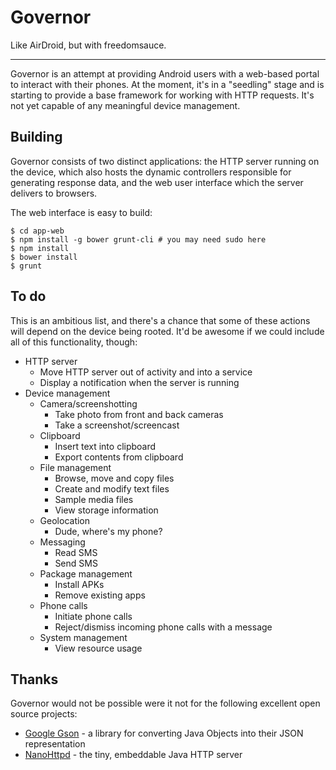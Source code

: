 Governor
========

Like AirDroid, but with freedomsauce.

* * *

Governor is an attempt at providing Android users with a web-based portal to
interact with their phones. At the moment, it's in a "seedling" stage and is
starting to provide a base framework for working with HTTP requests. It's not
yet capable of any meaningful device management.

Building
--------

Governor consists of two distinct applications: the HTTP server running on the
device, which also hosts the dynamic controllers responsible for generating
response data, and the web user interface which the server delivers to
browsers.

The web interface is easy to build:

    $ cd app-web
    $ npm install -g bower grunt-cli # you may need sudo here
    $ npm install
    $ bower install
    $ grunt

To do
-----

This is an ambitious list, and there's a chance that some of these actions
will depend on the device being rooted. It'd be awesome if we could include all
of this functionality, though:

* HTTP server
    * Move HTTP server out of activity and into a service
    * Display a notification when the server is running
* Device management
    * Camera/screenshotting
        * Take photo from front and back cameras
        * Take a screenshot/screencast
    * Clipboard
        * Insert text into clipboard
        * Export contents from clipboard
    * File management
        * Browse, move and copy files
        * Create and modify text files
        * Sample media files
        * View storage information
    * Geolocation
        * Dude, where's my phone?
    * Messaging
        * Read SMS
        * Send SMS
    * Package management
        * Install APKs
        * Remove existing apps
    * Phone calls
        * Initiate phone calls
        * Reject/dismiss incoming phone calls with a message
    * System management
        * View resource usage

Thanks
------

Governor would not be possible were it not for the following excellent open
source projects:

* [Google Gson](https://code.google.com/p/google-gson/) - a library for converting Java Objects into
  their JSON representation
* [NanoHttpd](https://github.com/NanoHttpd/nanohttpd) - the tiny, embeddable Java HTTP server


